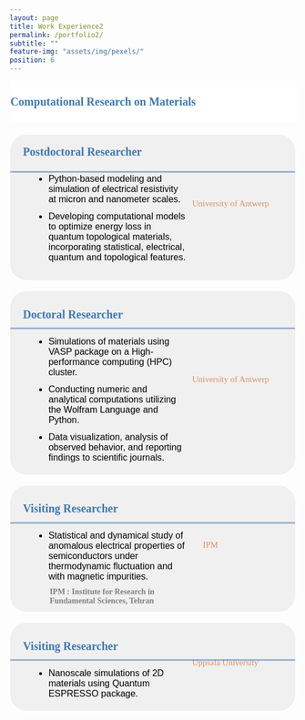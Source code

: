 ```yaml
---
layout: page
title: Work Experience2
permalink: /portfolio2/
subtitle: ""
feature-img: "assets/img/pexels/"
position: 6
---
```


<style>
    /* Style for the section titles */
    .textbox {
        display: flex;
        justify-content: space-between;
        background-color: white;
        line-height: 40px;
        margin-bottom: 5px;
    }

    .title-container {
        margin-left: -0.4em;
        margin-top: -0.3em;
        display: flex;
        align-items: center;
        margin-bottom: -5px;
    }

    .title-container i {
        margin-top: -15px;
        margin-right: 5px;
        color:rgba(62, 121, 180, .5);
    }

    .title-container p {
        font-weight: bold;
        font-family: 'Garamond';
        font-size: 20px;
        color: rgba(62, 121, 180, 1);
        margin-left: .1em;
    }

    /* Style for the subsections */
    .textbox2 {
    background-color: #f0f0f0;
    border: 1px solid white;
    border-radius: 30px 30px 30px 30px;
    padding: 1px ;
    margin:0;
    box-shadow: 0 2px 2px white;
    position: relative; 
    display: flex;
    align-items: center;
    width: 99%; ;
    }

    .main-content {
    flex: 1;
    display: flex; 
    flex-direction: column; 
    align-items: flex-start;
    }
    .main-content p {
    font-weight: bold;
    font-family: 'Garamond';
    font-size: 20px;
    color:rgba(62, 121, 180, 1);   
    margin-left: 1em;
    margin-top: 27px; /* Adjust vertical position */
    margin-bottom: -10px; /* Adjust vertical position */
}

.main-content ul {
   font-size: 16px;
    font-family: 'Avenir Next LT Pro Regular', sans-serif;
    margin-left: 1.7em;
     color: black;
    margin-top: 20px; 
    margin-bottom: 20px; 
}

.main-content ul li {
margin-left: 12px;
margin-top: 12px; 
margin-bottom: 12px;
}

.gradient-line::before {
        content: '';
        position: absolute;
        top: 64px;
        left: 0px;
        width: 100%;
        height: 3px;
        background: rgba(62, 121, 180, .5);
        /* linear-gradient(to right, rgba(200,144,98,.6) 80%,  rgba(200,144,98,.6) 20%);  */
        border-radius: 10px;
    }

.additional-column {
    display: flex;
    flex-direction: column;
    justify-content: flex-start;
    align-items: flex-start;
    padding: 10px;
    width: 170px;
    height: auto;
}

.additional-column p,
.additional-column span {
    font-family: 'Avenir Next LT Pro';
    font-size: 15px;
    color: inherit;

}

/* Assuming you want to position the date span exactly at the top of the additional-column */
.additional-column span.date {
    position: absolute;
    top: 33px; /* Positions the date at the very top of the additional-column */
    left: 750px; /* Aligns the date to the left edge of the additional-column */
    margin-bottom: 10px; 
    font-family: 'Avenir Next LT Pro'; 
    font-size: 16px; 
    color:rgba(220,144,98,1);/* Adds some space below the date */
}


/* Other elements in the additional-column can remain as they are, unless you need to adjust their positions as well */
.additional-column p:not(.date) {
    margin-top:-10px; 
     color:rgba(220,144,98,1);
     font-size: 17px; 
    /* Adds some space above the first paragraph after the date */
}


    /* Responsive adjustments for smaller screens */
    @media only screen and (max-width: 600px) {
        .title-container {
            flex-direction: column;
            align-items: flex-start;
            margin-left: 0;
            margin-top: 0;
            margin-bottom: 0;
        }

        .title-container i {
            margin-right: 0;
            margin-bottom: 5px;
        }

        .title-container p {
            font-size: 18px; /* Adjusted font size for smaller screens */
            margin-left: 0;
        }

        .textbox2 {
            flex-direction: column;
            align-items: flex-start;
        }

        .main-content p {
            font-size: 16px;
            margin-left: 0;
        }

        .main-content ul {
            margin-left: 1em;
        }

        .additional-column {
            width: 100%;
            height: auto;
            margin-top: 10px;
        }

        .additional-column p, .additional-column span {
            position: static;
            margin-top: 5px;
        }

        /* Add gradient line to textbox2 for small screens */
        .textbox2 .gradient-line::before {
            top: 47px; /* Adjust this value to fit your design */
            left: 10px;
            width: 98%;
            height: 3px;
            background: linear-gradient(to right, rgba(62, 121, 180, 0.6) 80%, rgba(64, 130, 109, 1) 20%);
            border-radius: 10px;
        }
    }
</style>

<body>
    <section>
        <div class="textbox">
            <div class="title-container">
                <i class="fa fa-briefcase"></i>
                <p>Computational Research on Materials</p>
            </div>
        </div>
<br>
<div class="textbox2">
            <div class="main-content">
                <div style="margin-left: 0.1em; margin-top: -0.6em;  margin-bottom: 0.1em;display: flex; align-items: center; margin-bottom: 5px;">
                    <p>Postdoctoral Researcher</p>
                </div >
                <ul>
                    <li >Python-based modeling and simulation of electrical resistivity at micron and nanometer scales.</li>
                    <li style="margin-bottom: -8px;">Developing computational models to optimize energy loss in quantum topological materials, incorporating statistical, electrical, quantum and topological features.</li><br>
                </ul>
                <div class="gradient-line"></div>
            </div>
            <div class="additional-column">
                <p></p>
                <p><span class="date">10.2021 - 06.2023</span></p>
                <p><span class="location; font-size: 40px; ">University of Antwerp</span></p>
            </div>
        </div>
<br>


<div class="textbox2">
    <div class="main-content">
    <div style="margin-left: 0.1em; margin-top: 0.1em;  margin-bottom: 0.1em;display: flex; align-items: center; margin-bottom: 5px;">
    <p>Doctoral Researcher</p>
    </div >
    <ul>
    <li>Simulations of materials using VASP package on a High-performance computing (HPC) cluster.</li>
    <li>Conducting numeric and analytical computations utilizing the Wolfram Language and Python.</li>
    <li style="margin-bottom: 0px;">Data visualization, analysis of observed behavior, and reporting findings to scientific journals.</li>
    </ul>
     <div class="gradient-line"></div>
            </div>
            <div class="additional-column">
                <p></p>
                <p><span class="date">03.2017 - 10.2021</span></p>
                <p><span class="location; font-size: 40px; ">University of Antwerp</span></p>
            </div>
        </div>
 <br> 

 <div class="textbox2">
     <div class="main-content">
    <div style="margin-left: 0.1em; margin-top: 0.1em;  margin-bottom: 0.1em;display: flex; align-items: center; margin-bottom: 5px;">
    <p>Visiting Researcher</p>
    </div >
    <ul>
    <li style="margin-bottom:0px;">Statistical and dynamical study of anomalous electrical properties of semiconductors under thermodynamic fluctuation and with magnetic impurities.</li>
    <p style="font-size: 14px; color:gray; margin-top: 10px;">IPM : Institute for Research in Fundamental Sciences, Tehran</p>
    </ul>
    <div class="gradient-line"></div>
            </div>
            <div class="additional-column">
                <p></p>
                <p><span class="date">03.2016 - 02.2017</span></p>
                <p><span class="location; font-size: 40px; ">&nbsp;&nbsp;&nbsp;&nbsp;&nbsp;IPM</span></p>
            </div>
    </div>      
<br>


<div class="textbox2">
            <div class="main-content">
                <div style="margin-left: 0.1em; margin-top: 0.1em;  margin-bottom: 0.1em;display: flex; align-items: center; margin-bottom: 5px;">
                    <p>Visiting Researcher</p>
                </div >
    <ul>
    <li style="margin-bottom: 0px;">Nanoscale simulations of 2D materials using Quantum ESPRESSO package.</li>
          </ul>
     <div class="gradient-line"></div>
            </div>
            <div class="additional-column">
                <p></p>
                <p><span class="date">10.2015 - 02.2016</span></p>
                <p><span class="location; font-size: 40px; ">Uppsala University</span></p>
            </div>
        </div>      
<br>
